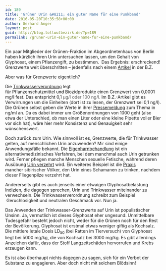 ```yaml
---
id: 189
title: 'Grüner Urin &#8211; ein guter Name für eine Punkband'
date: 2016-05-20T10:35:58+00:00
author: Gerhard Anger
layout: post
guid: http://blog.tollwutbezirk.de/?p=189
permalink: /gruner-urin-ein-guter-name-fur-eine-punkband/
---
```

Ein paar Mitglieder der Grünen-Fraktion im Abgeordnetenhaus von Berlin haben kürzlich ihren Urin untersuchen lassen, um den Gehalt von Glyphosat, einem Pflanzengift, zu bestimmen.  Das Ergebnis: erschreckend! Grenzwerte weit überschritten &#8211; jedenfalls nach einem [Artikel](http://www.bz-berlin.de/berlin/gruene-testen-sich-auf-unkrautgift-glyphosat) in der B.Z.

Aber was für Grenzwerte eigentlich?

Die [Trinkwasserverordnung](https://de.wikipedia.org/wiki/Trinkwasserverordnung#Anlage_2_.28zu_.C2.A7.C2.A06_Abs..C2.A02_TrinkwV_2001_.2B_Novellierung_Nov._2011.29) legt für Pflanzenschutzmittel <span style="color: #000000;">und </span>Biozidprodukte einen Grenzwert von 0,0001 mg/l fest. Das entspricht 0,1 <span style="color: #545454;">μg/l oder 100 ng/l. </span>Im B.Z.-Artikel gibt es Verwirrungen um die Einheiten (dort ist zu lesen, der Grenzwert sei 0,1 ng/l). Die Grünen selbst geben die Werte in ihrer [Pressemeldung](http://www.gruene-fraktion-berlin.de/presse/pressemitteilung/eine-tickende-zeitbombe) zum Thema in ng/ml an. Da es dabei immer um Größenordnungen von 1000 geht (also etwa der Unterschied, ob man einen Liter oder eine kleine Pipette voller Bier vor sich hat), wäre hier mehr Konsistenz und Genauigkeit sehr wünschenswert.

Doch zurück zum Urin. Wie sinnvoll ist es, Grenzwerte, die für Trinkwasser gelten, auf menschlichen Urin anzuwenden? Mir sind einige Anwendungsfälle bekannt. Die [Eigenharnbehandlung](https://de.wikipedia.org/wiki/Eigenharnbehandlung) ist ein alternativmedizinisches Verfahren, bei dem manchmal auch Urin getrunken wird. Ferner pflegen manche Menschen sexuelle Fetische, während deren Ausübung [Urin verzehrt](https://de.wikipedia.org/wiki/Urophilie) wird. Ein weiteres Beispiel ist die [Praxis](https://de.wikipedia.org/wiki/Fliegenpilz#Traditioneller_Gebrauch_bei_sibirischen_V.C3.B6lkern) mancher<span style="color: #252525;"> sibirischer Völker, den Urin</span><span style="color: #252525;"> eines Schamanen zu trinken, nachdem dieser Fliegenpilze verzehrt hat. </span>

Andererseits gibt es auch jenseits einer etwaigen Glyphosatbelastung Indizien, die dagegen sprechen, Urin und Trinkwasser miteinander zu verwechseln. Die Trinkwasserverordnung schreibt zum Beispiel  Geruchlosigkeit und neutralen Geschmack vor. Nun ja.

Das Anwenden der Trinkwasser-Grenzwerte auf Urin ist populistischer Unsinn. Ja, vermutlich ist dieses Glyphosat eher ungesund. Unmittelbare Todesgefahr besteht jedoch nicht, weder für die Grünen noch für den Rest der Bevölkerung. Glyphosat ist erstmal etwas weniger giftig als Kochsalz. Die <span style="color: #252525;">mittlere letale Dosis </span>LD<sub>50</sub><b style="color: #252525;"></b><span style="color: #252525;"> (bei Ratten im Tierversuch) von Glyphosat liegt bei 5000 mg/kg, die von Kochsalz bei <span style="color: #222222;">3000 mg/kg. Es gibt allerdings Anzeichen dafür, dass der Stoff Langzeitschäden hervorrufen und Krebs erzeugen kann. </span></span>

Es ist also überhaupt nichts dagegen zu sagen, sich für ein Verbot der Substanz zu engagieren. Aber doch nicht mit solchem Blödsinn!

&nbsp;